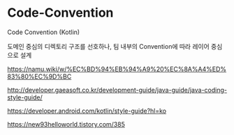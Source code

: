 # Code-Convention
Code Convention (Kotlin)

도메인 중심의 디렉토리 구조를 선호하나, 팀 내부의 Convention에 따라 레이어 중심으로 설계

https://namu.wiki/w/%EC%BD%94%EB%94%A9%20%EC%8A%A4%ED%83%80%EC%9D%BC

http://developer.gaeasoft.co.kr/development-guide/java-guide/java-coding-style-guide/

https://developer.android.com/kotlin/style-guide?hl=ko

https://new93helloworld.tistory.com/385
